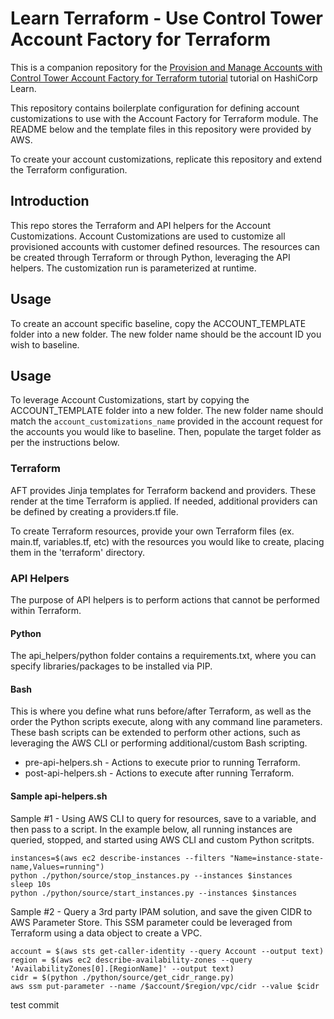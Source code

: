 # Learn Terraform - Use Control Tower Account Factory for Terraform

This is a companion repository for the [Provision and Manage Accounts with
Control Tower Account Factory for Terraform
tutorial](https://learn.hashicorp.com/tutorials/terraform/aws-control-tower-aft)
tutorial on HashiCorp Learn.

This repository contains boilerplate configuration for defining account
customizations to use with the Account Factory for Terraform
module. The README below and the template files in this repository were
provided by AWS.

To create your account customizations, replicate this repository
and extend the Terraform configuration.

## Introduction
This repo stores the Terraform and API helpers for the Account Customizations.
Account Customizations are used to customize all provisioned accounts with
customer defined resources. The resources can be created through Terraform or
through Python, leveraging the API helpers. The customization run is
parameterized at runtime.

## Usage
To create an account specific baseline, copy the ACCOUNT_TEMPLATE folder into a
new folder. The new folder name should be the account ID you wish to baseline.

## Usage
To leverage Account Customizations, start by copying the ACCOUNT_TEMPLATE
folder into a new folder. The new folder name should match the
```account_customizations_name``` provided in the account request for the
accounts you would like to baseline. Then, populate the target folder as per
the instructions below.

### Terraform

AFT provides Jinja templates for Terraform backend and providers. These render
at the time Terraform is applied. If needed, additional providers can be
defined by creating a providers.tf file.

To create Terraform resources, provide your own Terraform files (ex. main.tf,
variables.tf, etc) with the resources you would like to create, placing them in
the 'terraform' directory.

### API Helpers

The purpose of API helpers is to perform actions that cannot be performed
within Terraform.

#### Python

The api_helpers/python folder contains a requirements.txt, where you can
specify libraries/packages to be installed via PIP.

#### Bash

This is where you define what runs before/after Terraform, as well as the order
the Python scripts execute, along with any command line parameters. These bash
scripts can be extended to perform other actions, such as leveraging the AWS
CLI or performing additional/custom Bash scripting.

- pre-api-helpers.sh - Actions to execute prior to running Terraform.
- post-api-helpers.sh - Actions to execute after running Terraform.

#### Sample api-helpers.sh

Sample #1 - Using AWS CLI to query for resources, save to a variable, and then
pass to a script. In the example below, all running instances are queried,
stopped, and started using AWS CLI and custom Python scritpts.

```
instances=$(aws ec2 describe-instances --filters "Name=instance-state-name,Values=running")
python ./python/source/stop_instances.py --instances $instances
sleep 10s
python ./python/source/start_instances.py --instances $instances
```

Sample #2 - Query a 3rd party IPAM solution, and save the given CIDR to AWS
Parameter Store. This SSM parameter could be leveraged from Terraform using a
data object to create a VPC.

```
account = $(aws sts get-caller-identity --query Account --output text)
region = $(aws ec2 describe-availability-zones --query 'AvailabilityZones[0].[RegionName]' --output text)
cidr = $(python ./python/source/get_cidr_range.py)
aws ssm put-parameter --name /$account/$region/vpc/cidr --value $cidr
```
test commit
